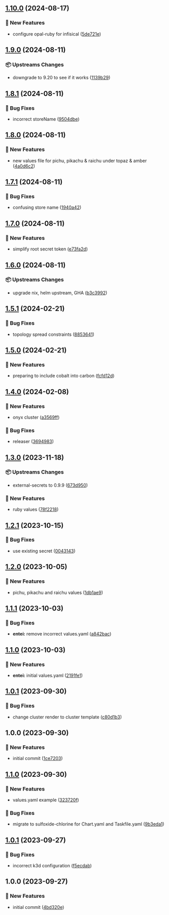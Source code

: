 ## [1.10.0](https://github.com/AtomiCloud/sulfoxide.cobalt/compare/v1.9.0...v1.10.0) (2024-08-17)


### 🚀 New Features

* configure opal-ruby for infisical ([5de721e](https://github.com/AtomiCloud/sulfoxide.cobalt/commit/5de721ee0628259ea14ac61d477b952d0d808674))

## [1.9.0](https://github.com/AtomiCloud/sulfoxide.cobalt/compare/v1.8.1...v1.9.0) (2024-08-11)


### 📦 Upstreams Changes

* downgrade to 9.20 to see if it works ([1139b29](https://github.com/AtomiCloud/sulfoxide.cobalt/commit/1139b295c37f70f5e4d594dadced11a29e89b866))

## [1.8.1](https://github.com/AtomiCloud/sulfoxide.cobalt/compare/v1.8.0...v1.8.1) (2024-08-11)


### 🐛 Bug Fixes

* incorrect storeName ([9504dbe](https://github.com/AtomiCloud/sulfoxide.cobalt/commit/9504dbede2ba28ef6400ed3155e569a24b4a8594))

## [1.8.0](https://github.com/AtomiCloud/sulfoxide.cobalt/compare/v1.7.1...v1.8.0) (2024-08-11)


### 🚀 New Features

* new values file for pichu, pikachu & raichu under topaz & amber ([4a0d6c2](https://github.com/AtomiCloud/sulfoxide.cobalt/commit/4a0d6c223c0e12583b59979c95a6303773230a76))

## [1.7.1](https://github.com/AtomiCloud/sulfoxide.cobalt/compare/v1.7.0...v1.7.1) (2024-08-11)


### 🐛 Bug Fixes

* confusing store name ([1940a42](https://github.com/AtomiCloud/sulfoxide.cobalt/commit/1940a4206e5fa49455ec73fa795199c3e6b9bd7b))

## [1.7.0](https://github.com/AtomiCloud/sulfoxide.cobalt/compare/v1.6.0...v1.7.0) (2024-08-11)


### 🚀 New Features

* simplify root secret token ([e73fa2d](https://github.com/AtomiCloud/sulfoxide.cobalt/commit/e73fa2d3cbcdaef34e9f3cf3ea2ee4c24246a05b))

## [1.6.0](https://github.com/AtomiCloud/sulfoxide.cobalt/compare/v1.5.1...v1.6.0) (2024-08-11)


### 📦 Upstreams Changes

* upgrade nix, helm upstream, GHA ([b3c3992](https://github.com/AtomiCloud/sulfoxide.cobalt/commit/b3c39924412fc9efa0f1a28ff3e4bb60547593f5))

## [1.5.1](https://github.com/AtomiCloud/sulfoxide.cobalt/compare/v1.5.0...v1.5.1) (2024-02-21)


### 🐛 Bug Fixes

* topology spread constraints ([8853641](https://github.com/AtomiCloud/sulfoxide.cobalt/commit/8853641eaf5451a15b9149820e307cb9cc473236))

## [1.5.0](https://github.com/AtomiCloud/sulfoxide.cobalt/compare/v1.4.0...v1.5.0) (2024-02-21)


### 🚀 New Features

* preparing to include cobalt into carbon ([fcfd12d](https://github.com/AtomiCloud/sulfoxide.cobalt/commit/fcfd12db252a8dc463472da7ecf40aa6089ed73a))

## [1.4.0](https://github.com/AtomiCloud/sulfoxide.cobalt/compare/v1.3.0...v1.4.0) (2024-02-08)


### 🚀 New Features

* onyx cluster ([a3569ff](https://github.com/AtomiCloud/sulfoxide.cobalt/commit/a3569ffdf15f7814c87b8f91a8a9ecfb74fcc060))


### 🐛 Bug Fixes

* releaser ([3694983](https://github.com/AtomiCloud/sulfoxide.cobalt/commit/3694983c2f2939c4306f9a4d70bbd4277f3eec5e))

## [1.3.0](https://github.com/AtomiCloud/sulfoxide.cobalt/compare/v1.2.1...v1.3.0) (2023-11-18)


### 📦 Upstreams Changes

* external-secrets to 0.9.9 ([673d950](https://github.com/AtomiCloud/sulfoxide.cobalt/commit/673d950b5dae7ce58d81c9174eab8d4ef75e10fb))


### 🚀 New Features

* ruby values ([78f2218](https://github.com/AtomiCloud/sulfoxide.cobalt/commit/78f22183a6a7b1f90029229fabc0735a4e8bbf3c))

## [1.2.1](https://github.com/AtomiCloud/sulfoxide.cobalt/compare/v1.2.0...v1.2.1) (2023-10-15)


### 🐛 Bug Fixes

* use existing secret ([0043143](https://github.com/AtomiCloud/sulfoxide.cobalt/commit/004314363c354b8d4ad203d7695a2b5f62ecec72))

## [1.2.0](https://github.com/AtomiCloud/sulfoxide.cobalt/compare/v1.1.1...v1.2.0) (2023-10-05)


### 🚀 New Features

* pichu, pikachu and raichu values ([1db1ae9](https://github.com/AtomiCloud/sulfoxide.cobalt/commit/1db1ae9079ede10f7e711d09531df65443f9eb91))

## [1.1.1](https://github.com/AtomiCloud/sulfoxide.cobalt/compare/v1.1.0...v1.1.1) (2023-10-03)


### 🐛 Bug Fixes

* **entei:** remove incorrect values.yaml ([a842bac](https://github.com/AtomiCloud/sulfoxide.cobalt/commit/a842bac121247c89148da530c64cdb30bf783e09))

## [1.1.0](https://github.com/AtomiCloud/sulfoxide.cobalt/compare/v1.0.1...v1.1.0) (2023-10-03)


### 🚀 New Features

* **entei:** initial values.yaml ([2191fe1](https://github.com/AtomiCloud/sulfoxide.cobalt/commit/2191fe1dd2e3d0b1bd00d88389a7f84754ebcd6d))

## [1.0.1](https://github.com/AtomiCloud/sulfoxide.cobalt/compare/v1.0.0...v1.0.1) (2023-09-30)


### 🐛 Bug Fixes

* change cluster render to cluster template ([c80d1b3](https://github.com/AtomiCloud/sulfoxide.cobalt/commit/c80d1b3aa7d1eefae0c7bd2c1757978e5d7de2fa))

## 1.0.0 (2023-09-30)


### 🚀 New Features

* initial commit ([1ce7203](https://github.com/AtomiCloud/sulfoxide.cobalt/commit/1ce720327fc3d1bd10bd21b6f8d5042dc202dd96))

## [1.1.0](https://github.com/AtomiCloud/sulfoxide.chlorine/compare/v1.0.1...v1.1.0) (2023-09-30)


### 🚀 New Features

* values.yaml example ([323720f](https://github.com/AtomiCloud/sulfoxide.chlorine/commit/323720fc32f4f05d58cafe3ecaa12a7a7ec4dfdd))


### 🐛 Bug Fixes

* migrate to sulfoxide-chlorine for Chart.yaml and Taskfile.yaml ([9b3eda1](https://github.com/AtomiCloud/sulfoxide.chlorine/commit/9b3eda1524b02ae9ff2a82fcc227bb8d2f6e4b9c))

## [1.0.1](https://github.com/AtomiCloud/sulfoxide.chlorine/compare/v1.0.0...v1.0.1) (2023-09-27)


### 🐛 Bug Fixes

* incorrect k3d configuration ([f5ecdab](https://github.com/AtomiCloud/sulfoxide.chlorine/commit/f5ecdab1de6097ee04e32afe9337feb2bd2d6821))

## 1.0.0 (2023-09-27)


### 🚀 New Features

* initial commit ([4bd320e](https://github.com/AtomiCloud/sulfoxide.chlorine/commit/4bd320e576c1afee2e23ab0ff6409d906ec1defd))
